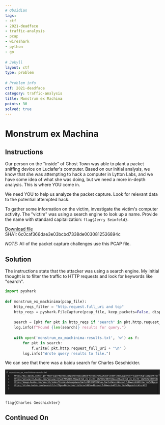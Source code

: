 ```yaml
---
# Obsidian
tags:
- ctf
- 2021-deadface
- traffic-analysis
- pcap
- wireshark
- python
- go

# Jekyll
layout: ctf
type: problem

# Problem info
ctf: 2021-deadface
category: traffic-analysis
title: Monstrum ex Machina
points: 30
solved: true
---
```


# Monstrum ex Machina

## Instructions

Our person on the "inside" of Ghost Town was able to plant a packet sniffing device on Luciafer's computer. Based on our initial analysis, we know that she was attempting to hack a computer in Lytton Labs, and we have some idea of what she was doing, but we need a more in-depth analysis. This is where YOU come in.

We need YOU to help us analyze the packet capture. Look for relevant data to the potential attempted hack.

To gather some information on the victim, investigate the victim's computer activity. The "victim" was using a search engine to look up a name. Provide the name with standard capitalization: `flag{Jerry Seinfeld}`.

[Download file](#)  
SHA1: 6c0caf366dae3e03bcbd7338de0030812536894c

_NOTE:_ All of the packet capture challenges use this PCAP file.

## Solution

The instructions state that the attacker was using a search engine. My initial thought is to filter the traffic to HTTP requests and look for keywords like "search".

```python
import pyshark

def monstrum_ex_machinima(pcap_file):
    http_reqs_filter = "http.request.full_uri and tcp"
    http_reqs = pyshark.FileCapture(pcap_file, keep_packets=False, display_filter=http_reqs_filter)
    
    search = [pkt for pkt in http_reqs if "search" in pkt.http.request_full_uri]
    log.info(f"Found {len(search)} results for query.")

    with open('monstrum_ex_machinima-results.txt', 'w') as f:
        for pkt in search:
            f.write( pkt.http.request_full_uri + "\n" )
        log.info("Wrote query results to file.")
```

We can see that there was a baidu search for Charles Geschickter.

![](attachments/Pasted%20image%2020211022152456.png)

`flag{Charles Geschickter}`

## Continued On


